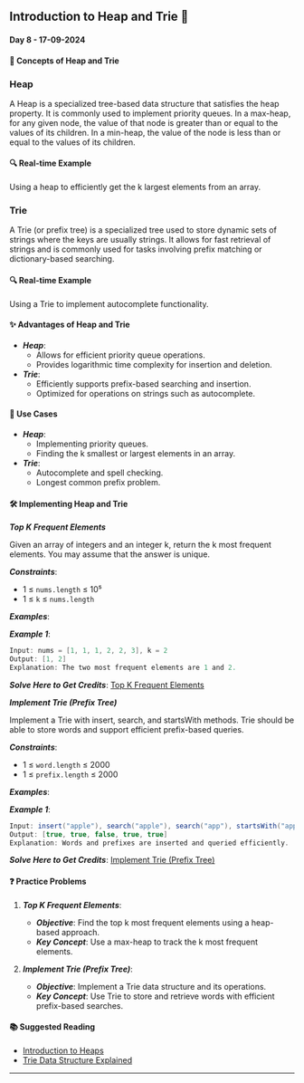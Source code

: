 
## Introduction to Heap and Trie 🚀

#### Day 8 - 17-09-2024

#### **📖 Concepts of Heap and Trie**

### Heap
A Heap is a specialized tree-based data structure that satisfies the heap property. It is commonly used to implement priority queues. In a max-heap, for any given node, the value of that node is greater than or equal to the values of its children. In a min-heap, the value of the node is less than or equal to the values of its children.

#### 🔍 Real-time Example
Using a heap to efficiently get the k largest elements from an array.

### Trie
A Trie (or prefix tree) is a specialized tree used to store dynamic sets of strings where the keys are usually strings. It allows for fast retrieval of strings and is commonly used for tasks involving prefix matching or dictionary-based searching.

#### 🔍 Real-time Example
Using a Trie to implement autocomplete functionality.

#### **✨ Advantages of Heap and Trie**

- **_Heap_**:
  - Allows for efficient priority queue operations.
  - Provides logarithmic time complexity for insertion and deletion.
- **_Trie_**:
  - Efficiently supports prefix-based searching and insertion.
  - Optimized for operations on strings such as autocomplete.

#### **🌟 Use Cases**

- **_Heap_**:
  - Implementing priority queues.
  - Finding the k smallest or largest elements in an array.
- **_Trie_**:
  - Autocomplete and spell checking.
  - Longest common prefix problem.

#### **🛠️ Implementing Heap and Trie**

**_Top K Frequent Elements_**

Given an array of integers and an integer k, return the k most frequent elements. You may assume that the answer is unique.

**_Constraints_**:

- 1 ≤ `nums.length` ≤ 10⁵
- 1 ≤ `k` ≤ `nums.length`

**_Examples_**:

**_Example 1_**:

```java
Input: nums = [1, 1, 1, 2, 2, 3], k = 2
Output: [1, 2]
Explanation: The two most frequent elements are 1 and 2.
```

**_Solve Here to Get Credits_**: [Top K Frequent Elements](https://leetcode.com/problems/top-k-frequent-elements/)

**_Implement Trie (Prefix Tree)_**

Implement a Trie with insert, search, and startsWith methods. Trie should be able to store words and support efficient prefix-based queries.

**_Constraints_**:

- 1 ≤ `word.length` ≤ 2000
- 1 ≤ `prefix.length` ≤ 2000

**_Examples_**:

**_Example 1_**:

```java
Input: insert("apple"), search("apple"), search("app"), startsWith("app"), insert("app"), search("app")
Output: [true, true, false, true, true]
Explanation: Words and prefixes are inserted and queried efficiently.
```

**_Solve Here to Get Credits_**: [Implement Trie (Prefix Tree)](https://leetcode.com/problems/implement-trie-prefix-tree/)


#### **❓ Practice Problems**

1. **_Top K Frequent Elements_**:
   - **_Objective_**: Find the top k most frequent elements using a heap-based approach.
   - **_Key Concept_**: Use a max-heap to track the k most frequent elements.

2. **_Implement Trie (Prefix Tree)_**:
   - **_Objective_**: Implement a Trie data structure and its operations.
   - **_Key Concept_**: Use Trie to store and retrieve words with efficient prefix-based searches.


#### **📚 Suggested Reading**

- [Introduction to Heaps](https://www.geeksforgeeks.org/heap-data-structure/)
- [Trie Data Structure Explained](https://www.geeksforgeeks.org/trie-insert-and-search/)

---

